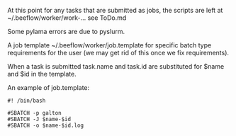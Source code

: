 At this point for any tasks that are submitted as jobs, the scripts are left at
~/.beeflow/worker/work-... see ToDo.md

Some pylama errors are due to pyslurm.

A job template ~/.beeflow/worker/job.template for specific batch type 
requirements for the user (we may get rid of this once we fix requirements).

When a task is submitted task.name and task.id are substituted for
$name and $id in the template. 

An example of job.template:

```
#! /bin/bash

#SBATCH -p galton
#SBATCH -J $name-$id
#SBATCH -o $name-$id.log
```


      
